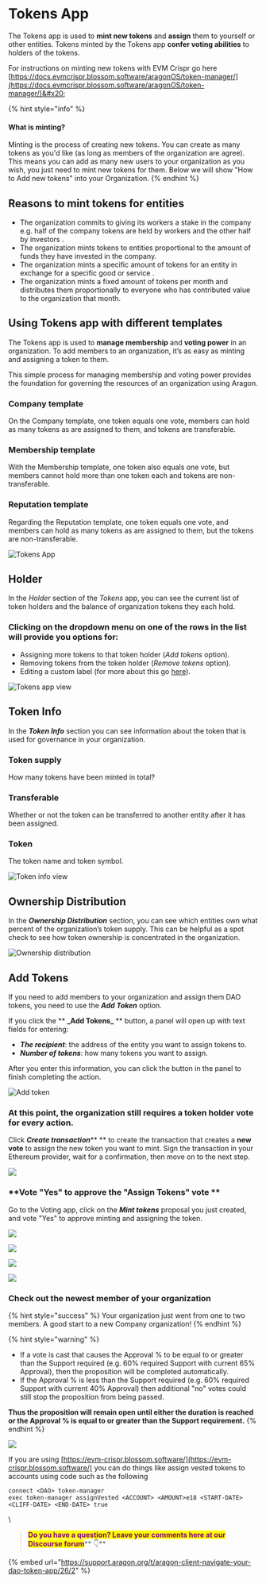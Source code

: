 # Tokens App

The Tokens app is used to **mint new tokens** and **assign** them to yourself or other entities. Tokens minted by the Tokens app **confer voting abilities** to holders of the tokens.

For instructions on minting new tokens with EVM Crispr go here [https://docs.evmcrispr.blossom.software/aragonOS/token-manager/](https://docs.evmcrispr.blossom.software/aragonOS/token-manager/)&#x20;

{% hint style="info" %}
#### What is minting?

Minting is the process of creating new tokens. You can create as many tokens as you'd like (as long as members of the organization are agree). This means you can add as many new users to your organization as you wish, you just need to mint new tokens for them. Below we will show "How to Add new tokens" into your Organization.
{% endhint %}

## Reasons to mint tokens for entities

* The organization commits to giving its workers a stake in the company e.g. half of the company tokens are held by workers and the other half by investors .
* The organization mints tokens to entities proportional to the amount of funds they have invested in the company.
* The organization mints a specific amount of tokens for an entity in exchange for a specific good or service .
* The organization mints a fixed amount of tokens per month and distributes them proportionally to everyone who has contributed value to the organization that month.

## Using Tokens app with different templates

The Tokens app is used to **manage membership** and **voting power** in an organization. To add members to an organization, it’s as easy as minting and assigning a token to them.

This simple process for managing membership and voting power provides the foundation for governing the resources of an organization using Aragon.

### Company template

On the Company template, one token equals one vote, members can hold as many tokens as are assigned to them, and tokens are transferable.

### Membership template

With the Membership template, one token also equals one vote, but members cannot hold more than one token each and tokens are non-transferable.

### Reputation template

Regarding the Reputation template, one token equals one vote, and members can hold as many tokens as are assigned to them, but the tokens are non-transferable.

![Tokens App](https://d33v4339jhl8k0.cloudfront.net/docs/assets/5c98a4fe0428633d2cf3fcf7/images/5d867d542c7d3a7e9ae174bd/file-3GPg0yG2o5.png)

## **Holder**

In the _Holder_ section of the _Tokens_ app, you can see the current list of token holders and the balance of organization tokens they each hold.

### Clicking on the dropdown menu on one of the rows in the list will provide you options for:

* Assigning more tokens to that token holder (_Add tokens_ option).
* Removing tokens from the token holder (_Remove tokens_ option).
* Editing a custom label (for more about this go [here](../home.md)).

![Tokens app view](https://d33v4339jhl8k0.cloudfront.net/docs/assets/5c98a4fe0428633d2cf3fcf7/images/5d867d622c7d3a7e9ae174be/file-dgpIXaBkm6.png)

## **Token Info**

In the _**Token Info**_ section you can see information about the token that is used for governance in your organization.

### **Token supply**

How many tokens have been minted in total?

### **Transferable**

Whether or not the token can be transferred to another entity after it has been assigned.

### Token

The token name and token symbol.

![Token info view](https://d33v4339jhl8k0.cloudfront.net/docs/assets/5c98a4fe0428633d2cf3fcf7/images/5d867df22c7d3a7e9ae174bf/file-7fiikNO0jj.png)

## **Ownership Distribution**

In the _**Ownership Distribution**_ section, you can see which entities own what percent of the organization’s token supply. This can be helpful as a spot check to see how token ownership is concentrated in the organization.

![Ownership distribution](https://d33v4339jhl8k0.cloudfront.net/docs/assets/5c98a4fe0428633d2cf3fcf7/images/5d867dff04286364bc8f65d9/file-nj7kpToblW.png)

## **Add Tokens**

If you need to add members to your organization and assign them DAO tokens, you need to use the _**Add Token**_ option.

If you click the \*\* **\_**Add Tokens**\_** \*\* button, a panel will open up with text fields for entering:

* _**The recipient**_: the address of the entity you want to assign tokens to.
* _**Number of tokens**_: how many tokens you want to assign.

After you enter this information, you can click the button in the panel to finish completing the action.

![Add token](https://d33v4339jhl8k0.cloudfront.net/docs/assets/5c98a4fe0428633d2cf3fcf7/images/5d867e382c7d3a7e9ae174c0/file-gQIE902ZlX.png)

### At this point, the organization still requires a token holder vote for every action.

Click _**Create transaction**_\*\* \*\* to create the transaction that creates a **new vote** to assign the new token you want to mint. Sign the transaction in your Ethereum provider, wait for a confirmation, then move on to the next step.

![](https://lh3.googleusercontent.com/RVlpE5QIyKb2gvvr5KQOf8ukZa0k5wczXfgOnnHfcvXI2JnBUtLX4KjKob\_EWMF9k9y1NjB1yzNcYrJLm2ETRezy7v9DDWucQNQ18OEQT\_8dBjMvSoZsymVIGK\_BJv\_8Cw1Mk88L)

### \*\*Vote "Yes" to approve the "Assign Tokens" vote \*\*

Go to the Voting app, click on the _**Mint tokens**_ proposal you just created, and vote "Yes" to approve minting and assigning the token.

![](https://d33v4339jhl8k0.cloudfront.net/docs/assets/5c98a4fe0428633d2cf3fcf7/images/5d8a553504286364bc8f7fff/file-qb1DOKAI56.png)

![](https://lh6.googleusercontent.com/OYlBJ41umTMbdfMLqS9geT8ycshlmUfUgPHz6pNkg9cwIx3zNKAb8elnfw0QAKpo5N9rpah\_vExxl2lJYQG3ChtEK-5evFmrDG\_C92IUjn6\_Gt1\_WD8sP2ntGPaiVAeo4jZrQq1\_)

![](https://lh5.googleusercontent.com/IJWz3XKDtHi4MlsuxGlLJ8zatP6RiAluev6UK72zn1kMlHkpzNMAZEGyqSxw\_sp5lRIwHNU5ErZI1F0tjh\_8yVfIx99ImrR3X\_Xy7DWd9MC8k\_nY9w4X5CVbH6EqwnR54SD3kBw7)

![](https://lh6.googleusercontent.com/SJXCuLvpm6UwVIvBsplOQCcH5mfm11meFrHj9HRVH1FOGiM\_ax8Wmzf4IoQtX2GJNSDLC7BrUn8RmdDuaZ0Vzd9fhH\_JT-TggnudmR\_408oQ6VC6N6JWZXi1Hc2SudTl\_Y1p0xzZ)

### **Check out the newest member of your organization**

{% hint style="success" %}
Your organization just went from one to two members. A good start to a new Company organization!
{% endhint %}

{% hint style="warning" %}
* If a vote is cast that causes the Approval % to be equal to or greater than the Support required (e.g. 60% required Support with current 65% Approval), then the proposition will be completed automatically.
* If the Approval % is less than the Support required (e.g. 60% required Support with current 40% Approval) then additional "no" votes could still stop the proposition from being passed.

**Thus the proposition will remain open until either the duration is reached or the Approval % is equal to or greater than the Support requirement.**
{% endhint %}

![](https://lh4.googleusercontent.com/DOedZ-Oj8ettsh6BPRTs7e7aY9ubI8k\_1R9oYcVTdiDouLo3coVdYI4s8pGTtZdHqw65aS1JgJ4ZTdQT77Unz86R9BvorceFOaebefJP9u1UJ2pfMY71PPZEerI3uVcGD\_CW13UA)

If you are using [https://evm-crispr.blossom.software/](https://evm-crispr.blossom.software/) you can do things like assign vested tokens to accounts using code such as the following

```
connect <DAO> token-manager
exec token-manager assignVested <ACCOUNT> <AMOUNT>e18 <START-DATE> <CLIFF-DATE> <END-DATE> true
```

\


> <mark style="color:purple;">**Do you have a question? Leave your comments here at our Discourse forum**</mark>** 👇**

{% embed url="https://support.aragon.org/t/aragon-client-navigate-your-dao-token-app/26/2" %}
